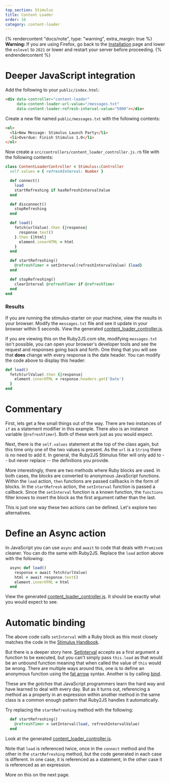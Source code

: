 ```yaml
---
top_section: Stimulus
title: Content Loader
order: 16
category: content-loader
---
```


{% rendercontent "docs/note", type: "warning", extra_margin: true %}
**Warning:** If you are using Firefox, go back to the
[Installation](installation) page and lower the `eslevel` to `2021` or lower
and restart your server before proceeding.
{% endrendercontent %}

# Deeper JavaScript integration

Add the following to your `public/index.html`:

```html
<div data-controller="content-loader"
     data-content-loader-url-value="/messages.txt"
     data-content-loader-refresh-interval-value="5000"></div>
```

Create a new file named `public/messages.txt` with the following contents:

```html
<ol>
  <li>New Message: Stimulus Launch Party</li>
  <li>Overdue: Finish Stimulus 1.0</li>
</ol>
```

Now create a `src/controllers/content_loader_controller.js.rb` file with the following
contents:

<div data-controller="combo" data-options='{
  "eslevel": 2022,
  "autoexports": "default",
  "filters": ["esm", "functions", "stimulus"]
}'></div>

```ruby
class ContentLoaderController < Stimulus::Controller
  self.values = { refreshInterval: Number }

  def connect()
    load
    startRefreshing if hasRefreshIntervalValue
  end

  def disconnect()
    stopRefreshing
  end

  def load()
    fetch(urlValue).then {|response|
      response.text()
    }.then {|html|
      element.innerHTML = html
    }
  end

  def startRefreshing()
    @refreshTimer = setInterval(refreshIntervalValue) {load}
  end

  def stopRefreshing()
    clearInterval @refreshTimer if @refreshTimer
  end
end
```

### Results

<p data-controller="eval" data-html=".language-html"></p>

If you are running the stimulus-starter on your machine, view the results in
your browser.  Modify the `messages.txt` file and see it update in your
browser within 5 seconds.  View the generated
[content_loader_controller.js](http://localhost:8080/controllers/content_loader_controller.js).

If you are viewing this on the Ruby2JS.com site, modifying `messages.txt`
isn't possible, you can open your browser's developer tools and
see the request and responses going back and forth.  One thing that you will
see that **does** change with every response is the date header.  You can
modify the code above to display this header:

```ruby
def load()
  fetch(urlValue).then {|response|
    element.innerHTML = response.headers.get('Date')
  }
end
```

# Commentary

First, lets get a few small things out of the way.  There are two instances of
`if` as a statement modifier in this example.  There also is an instance
variable (`@refreshTimer`).  Both of these work just as you would expect.

Next, there is the `self.values` statement at the top of the class again, but
this time only one of the two values is present.  As the `url` is a `String`
there is no need to add it.  In general, the Ruby2JS Stimulus filter will only
add to -- but never replace -- the definitions you provide.

More interestingly, there are two methods where Ruby blocks are used.  In both
cases, the blocks are converted to anonymous JavaScript functions.  Within 
the `load` action, `then` functions are passed callbacks in the form of
blocks.  In the `startRefresh` action, the `setInterval` function is passed a
callback.  Since the `setInterval` function is a known function, the
`functions` filter knows to insert the block as the first argument rather than
the last.

This is just one way these two actions can be defined.  Let's explore two
alternatives.

# Define an Async action

In JavaScript you can use `async` and `await` to code that deals with
`Promise`s cleaner.  You can do the same with Ruby2JS.  Replace the `load`
action above with the following:

```ruby
  async def load()
    response = await fetch(urlValue)
    html = await response.text()
    element.innerHTML = html
  end
```

View the generated
[content_loader_controller.js](http://localhost:8080/controllers/content_loader_controller.js).
It should be exactly what you would expect to see.

# Automatic binding

The above code calls `setInterval` with a Ruby block as this most closely
matches the code in the
[Stimulus Handbook](https://stimulus.hotwire.dev/handbook/working-with-external-resources#refreshing-automatically-with-a-timer).

But there is a deeper story here.
[SetInterval](https://developer.mozilla.org/en-US/docs/Web/API/WindowOrWorkerGlobalScope/setInterval)
accepts as a first argument a function to be executed, but you can't simply
pass `this.load` as that would be an unbound function meaning that when called
the value of `this` would be wrong.  There are multiple ways around this, one
is to define an anonymous function using the 
[fat arrow](https://developer.mozilla.org/en-US/docs/Web/JavaScript/Reference/Functions/Arrow_functions)
syntax.  Another is by calling
[bind](https://developer.mozilla.org/en-US/docs/Web/JavaScript/Reference/Global_Objects/Function/bind).

These are the *gotchas* that JavaScript programmers learn the hard way and have
learned to deal with every day.  But as it turns out, referencing a method as
a property in an expression within another method in the same class is a
common enough pattern that Ruby2JS handles it automatically.

Try replacing the `startRefreshing` method with the following:

```ruby
  def startRefreshing()
    @refreshTimer = setInterval(load, refreshIntervalValue)
  end
```

Look at the generated
[content_loader_controller.js](http://localhost:8080/controllers/content_loader_controller.js).

Note that `load` is referenced twice, once in the `connect` method and the
other in the  `startRefreshing` method, but the code generated in each case is
different.  In one case, it is referenced as a statement, in the other case it
is referenced as an expression.

More on this on the next page.
